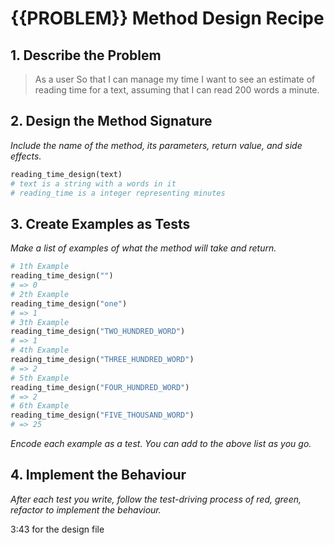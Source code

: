 # {{PROBLEM}} Method Design Recipe
## 1. Describe the Problem
> As a user
> So that I can manage my time
> I want to see an estimate of reading time for a text, assuming that
> I can read 200 words a minute.
## 2. Design the Method Signature
_Include the name of the method, its parameters, return value, and side effects._
```ruby
reading_time_design(text)
# text is a string with a words in it
# reading_time is a integer representing minutes
```
## 3. Create Examples as Tests
_Make a list of examples of what the method will take and return._
```ruby
# 1th Example
reading_time_design("")
# => 0
# 2th Example
reading_time_design("one")
# => 1
# 3th Example
reading_time_design("TWO_HUNDRED_WORD")
# => 1
# 4th Example
reading_time_design("THREE_HUNDRED_WORD")
# => 2
# 5th Example
reading_time_design("FOUR_HUNDRED_WORD")
# => 2
# 6th Example
reading_time_design("FIVE_THOUSAND_WORD")
# => 25
```
_Encode each example as a test. You can add to the above list as you go._
## 4. Implement the Behaviour
_After each test you write, follow the test-driving process of red, green, refactor to implement the behaviour._





3:43
for the design file